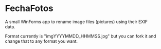 # FechaFotos

A small WinForms app to rename image files (pictures) using their EXIF data. 

Format currently is "imgYYYYMMDD_HHMMSS.jpg" but you can fork it and change that to any format you want.
